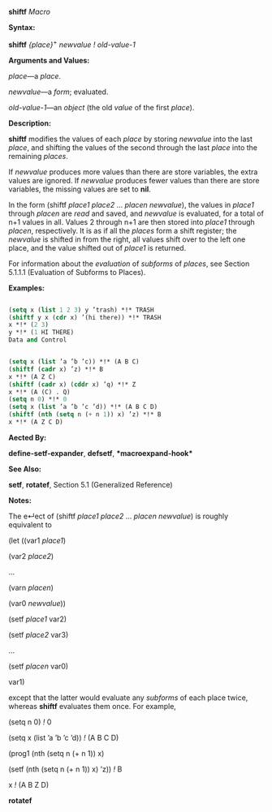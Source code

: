 **shiftf** *Macro* 



**Syntax:** 



**shiftf** *\{place\}*<sup>+</sup> *newvalue ! old-value-1* 



**Arguments and Values:** 



*place*—a *place*. 



*newvalue*—a *form*; evaluated. 



*old-value-1*—an *object* (the old *value* of the first *place*). 



**Description:** 



**shiftf** modifies the values of each *place* by storing *newvalue* into the last *place*, and shifting the values of the second through the last *place* into the remaining *places*. 



If *newvalue* produces more values than there are store variables, the extra values are ignored. If *newvalue* produces fewer values than there are store variables, the missing values are set to **nil**. 



In the form (shiftf *place1 place2* ... *placen newvalue*), the values in *place1* through *placen* are *read* and saved, and *newvalue* is evaluated, for a total of n+1 values in all. Values 2 through n+1 are then stored into *place1* through *placen*, respectively. It is as if all the *places* form a shift register; the *newvalue* is shifted in from the right, all values shift over to the left one place, and the value shifted out of *place1* is returned. 



For information about the *evaluation* of *subforms* of *places*, see Section 5.1.1.1 (Evaluation of Subforms to Places). 



**Examples:**
```lisp

(setq x (list 1 2 3) y ’trash) *!* TRASH 
(shiftf y x (cdr x) ’(hi there)) *!* TRASH 
x *!* (2 3) 
y *!* (1 HI THERE) 
Data and Control 


(setq x (list ’a ’b ’c)) *!* (A B C) 
(shiftf (cadr x) ’z) *!* B 
x *!* (A Z C) 
(shiftf (cadr x) (cddr x) ’q) *!* Z 
x *!* (A (C) . Q) 
(setq n 0) *!* 0 
(setq x (list ’a ’b ’c ’d)) *!* (A B C D) 
(shiftf (nth (setq n (+ n 1)) x) ’z) *!* B 
x *!* (A Z C D) 

```
**Aected By:** 



**define-setf-expander**, **defsetf**, **\*macroexpand-hook\*** 



**See Also:** 



**setf**, **rotatef**, Section 5.1 (Generalized Reference) 



**Notes:** 



The e↵ect of (shiftf *place1 place2* ... *placen newvalue*) is roughly equivalent to 



(let ((var1 *place1*) 



(var2 *place2*) 



... 



(varn *placen*) 



(var0 *newvalue*)) 



(setf *place1* var2) 



(setf *place2* var3) 



... 



(setf *placen* var0) 



var1) 



except that the latter would evaluate any *subforms* of each place twice, whereas **shiftf** evaluates them once. For example, 



(setq n 0) *!* 0 



(setq x (list ’a ’b ’c ’d)) *!* (A B C D) 



(prog1 (nth (setq n (+ n 1)) x) 



(setf (nth (setq n (+ n 1)) x) ’z)) *!* B 



x *!* (A B Z D) 







 



 



**rotatef** 



